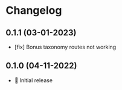 # Changelog

## 0.1.1 (03-01-2023)

- [fix] Bonus taxonomy routes not working

## 0.1.0 (04-11-2022)

- 🚀 Initial release
